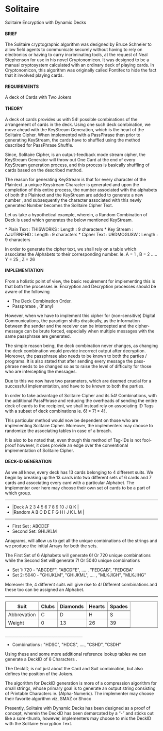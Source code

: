 # Solitaire #
Solitaire Encryption with Dynamic Decks

<h4>BRIEF</h4>
<p>The Solitaire cryptographic algorithm was designed by Bruce Schneier to allow field agents to communicate securely without having to rely on electronics or having to carry incriminating tools, at the request of Neal Stephenson for use in his novel Cryptonomicon. It was designed to be a manual cryptosystem calculated with an ordinary deck of playing cards. In Cryptonomicon, this algorithm was originally called Pontifex to hide the fact that it involved playing cards.</p>

<h4>REQUIREMENTS</h4>
<p>A deck of Cards with Two Jokers</p>

<h4>THEORY</h4>
<p>A deck of cards provides us with 54! possible combinations of the arrangement of cards in the deck. Using one such deck combination, we move ahead with the KeyStream Generation, which is the heart of the Solitaire Cipher. When implemented with a PassPhrase then prior to generating KeyStream, the cards have to shuffled using the method described for PassPhrase Shuffle.</p>
<p>Since, Solitaire Cipher, is an output-feedback mode stream cipher, the KeyStream Generator will throw out One Card at the end of every KeyStream generation process, and this process is basically shuffling of cards based on the described method.</p>
<p>The reason for generating KeyStream is that for every character of the Plaintext ,a unique Keystream Character is generated and upon the completion of this entire process, the number associated with the alphabets of both the Plaintext and the KeyStream are added to generate a new number , and subsequently the character associated with this newly generated Number becomes the Solitaire Cipher Text.</p>
<p>Let us take a hypothetical example, wherein, a Random Combination of Deck is used which generates the below mentioned KeyStream.</p>
* Plain Text 	: THISWORKS	: Length : 9 characters
* Key Stream	: AJUTRNFHD	: Length : 9 characters
* Cipher Text	: URDMOGUSW	: Length : 9 characters
<p>In order to generate the cipher text, we shall rely on a table which associates the Alphabets to their corresponding number. Ie. A = 1 , B = 2 ….. Y = 25 , Z = 26</p>

<h4>IMPLEMENTATION</h4>
From a holistic point of view, the basic requirement for implementing this is that both the processes ie. Encryption and Decryption processes should be aware of the following 

* The Deck Combination Order.
* Passphrase , (If any)

However, when we have to implement this cipher for (non-sensitive) Digital Communications, the paradigm shifts drastically, as the information between the sender and the receiver can be intercepted and the cipher-message can be brute forced, especially when multiple messages with the same passphrase are generated.

The simple reason being, the deck combination never changes, as changing the deck combination would provide incorrect output after decryption. Moreover, the passphrase also needs to be known to both the parties / programs. It is also stated that after sending every message the pass-phrase needs to be changed so as to raise the level of difficulty for those who are intercepting the messages.

Due to this we now have two parameters, which are deemed crucial for a successful implementation, and have to be known to both the parties. 

In order to take advantage of Solitaire Cipher and its 54! Combinations, with the additional PassPhrase and reducing the overheads of sending the entire deck of cards to the recipient, we shall instead rely on associating ID Tags with a subset of deck combinations ie. 6! * 7! * 4! . 

This particular method would now be dependent on those who are implementing Solitaire Cipher. Moreover, the implementers may choose to randomize the associating tables in case of a breach.

It is also to be noted that, even though this method of Tag-IDs is not fool-proof however, it does provide an edge over the conventional implementation of Solitaire Cipher. 

<h4>DECK-ID GENERATION</h4>
As we all know, every deck has 13 cards belonging to 4 different suits. We begin by breaking up the 13 cards into two different sets of 6 cards and 7 cards and associating every card with a particular Alphabet. The implementer over here may choose their own set of cards to be a part of which group. 

______________________________________

* |Deck    A	2	3	4	5	6	7	8	9	10 J Q K |
* |Random  A	B	C	D	E	F	G	H	I  J K L M |

______________________________________

* First Set : ABCDEF
* Second Set: GHIJKLM

Anagrams, will allow us to get all the unique combinations of the strings and we produce the initial Arrays for both the sets.

The First Set of 6 Alphabets will generate 6! Or 720 unique combinations while the Second Set will generate 7! Or 5040 unique combinations

* Set 1: 720 - "ABCDEF", "ABCDFE", .... , "FEDCAB", "FEDCBA"
* Set 2: 5040 - "GHIJKLM", "GHIJKML",  …. , "MLKJIGH", "MLKJIHG"

Moreover the, 4 different suits will give rise to 4! Different combinations and these too can be assigned an Alphabet. 

________________________________________
<table class="tftable" border="1">
<tr><th>Suit</th><th>Clubs</th><th>Diamonds</th><th>Hearts</th><th>Spades</th></tr>
<tr><td>Abbrevation</td><td>C</td><td>D</td><td>H</td><td>S</td></tr>
<tr><td>Weight</td><td>0</td><td>13</td><td>26</td><td>39</td></tr>
</table>
________________________________________

* Combinations : "HDSC", "HDCS", …., "CSHD", "CSDH"

Using these and some more additional reference lookup tables we can generate a DeckID of 6 Characters .

The DeckID, is not just about the Card and Suit combination, but also defines the position of the Jokers. 

The algorithm for DeckID generation is more of a compression algorithm for small strings, whose primary goal is to generate an output string consisting of Printable Characters ie. (Alpha-Numeric). The implementer may choose their favorite algorithm viz, SMAZ or Shoco 

Presently, Solitaire with Dynamic Decks has been designed as a proof of concept, wherein the DeckID has been demarcated by a “-” and sticks out like a sore-thumb, however, implementers may choose to mix the DeckID with the Solitaire Encryption Text.
